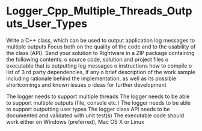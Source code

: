 # Logger_Cpp_Multiple_Threads_Outputs_User_Types

Write a C++ class, which can be used to output application log messages to multiple outputs
Focus both on the quality of the code and to the usability of the class (API).
Send your solution to Rightware in a ZIP package containing the following contents:
o source code, solution and project files
o executable that is outputting log messages
o instructions how to compile
o list of 3 rd party dependencies, if any
o brief description of the work sample including rationale behind the implementation, as well
as its possible shortcomings and known issues
o ideas for further development

The logger needs to support multiple threads
The logger needs to be able to support multiple outputs (file, console etc.)
The logger needs to be able to support outputting user types
The logger class API needs to be documented and validated with unit test(s)
The executable code should work either on Windows (preferred), Mac OS X or Linux
